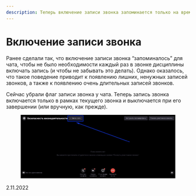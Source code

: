 ```yaml
---
description: Теперь включение записи звонка запоминается только на время одного звонка
---
```


# Включение записи звонка

Ранее сделали так, что включение записи звонка “запоминалось” для чата, чтобы не было необходимости каждый раз в звонке дисциплины включать запись (и чтобы не забывать это делать). Однако оказалось, что такое поведение приводит к появлению лишних, ненужных записей звонков, а также к появлению очень длительных записей звонков.

Сейчас убрали флаг записи звонка у чата. Теперь запись звонка включается только в рамках текущего звонка и выключается при его завершении (или вручную, как прежде).

<figure><img src="../../.gitbook/assets/Гифка с Gifius.ru-27.gif" alt=""><figcaption></figcaption></figure>

2.11.2022
